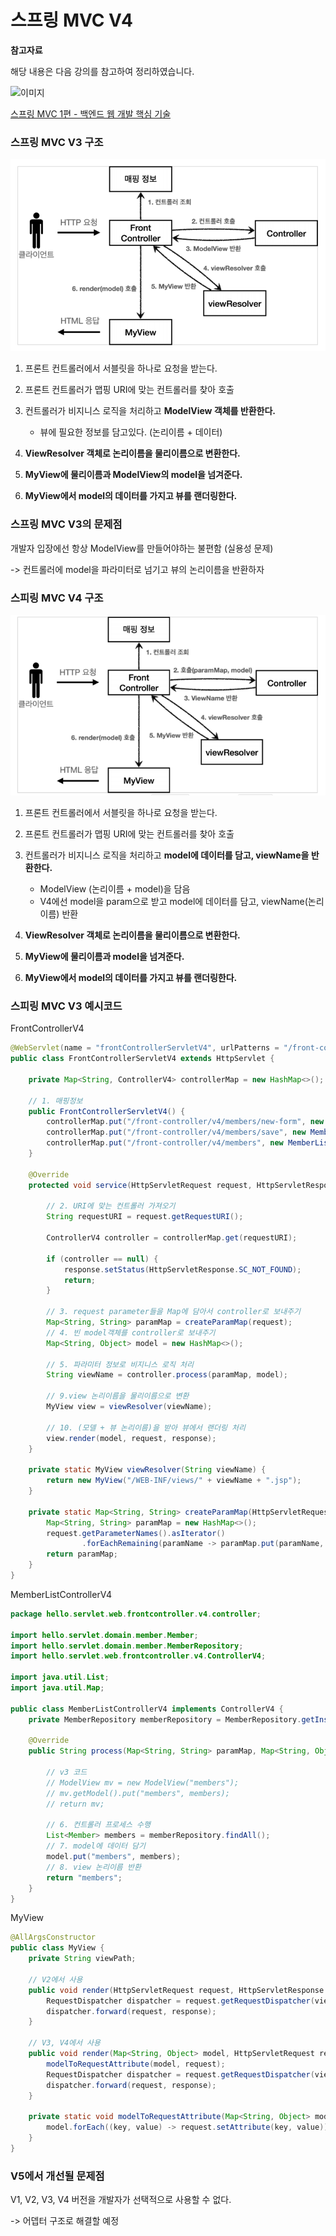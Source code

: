 # 스프링 MVC V4

**참고자료**

해당 내용은 다음 강의를 참고하여 정리하였습니다.

![이미지](https://cdn.inflearn.com/public/courses/326674/cover/4657d793-56a4-42f3-9d44-dc88d125a49e)

[스프링 MVC 1편 - 백엔드 웹 개발 핵심 기술](https://www.inflearn.com/course/%EC%8A%A4%ED%94%84%EB%A7%81-mvc-1/dashboard)





### 스프링 MVC V3 구조

![image-20230828003218507](img/image-20230828003218507.png)

1. 프론트 컨트롤러에서 서블릿을 하나로 요청을 받는다.
2. 프론트 컨트롤러가 맵핑 URI에 맞는 컨트롤러를 찾아 호출
3. 컨트롤러가 비지니스 로직을 처리하고 **ModelView 객체를 반환한다.**
   - 뷰에 필요한 정보를 담고있다. (논리이름 + 데이터)

4. **ViewResolver 객체로 논리이름을 물리이름으로 변환한다.**

5. **MyView에 물리이름과 ModelView의 model을 넘겨준다.**
6. **MyView에서 model의 데이터를 가지고 뷰를 랜더링한다.**



### 스프링 MVC V3의 문제점

개발자 입장에선 항상 ModelView를 만들어야하는 불편함 (실용성 문제)

-> 컨트롤러에 model을 파라미터로 넘기고 뷰의 논리이름을 반환하자



### 스피링 MVC V4 구조

![image-20230828151444130](img/image-20230828151444130.png)

1. 프론트 컨트롤러에서 서블릿을 하나로 요청을 받는다.
2. 프론트 컨트롤러가 맵핑 URI에 맞는 컨트롤러를 찾아 호출
3. 컨트롤러가 비지니스 로직을 처리하고 **model에 데이터를 담고, viewName을 반환한다.**
   - ModelView (논리이름 + model)을 담음
   - V4에선 model을 param으로 받고 model에 데이터를 담고, viewName(논리이름) 반환

4. **ViewResolver 객체로 논리이름을 물리이름으로 변환한다.**

5. **MyView에 물리이름과 model을 넘겨준다.**
6. **MyView에서 model의 데이터를 가지고 뷰를 랜더링한다.**





### 스피링 MVC V3 예시코드

FrontControllerV4

```java
@WebServlet(name = "frontControllerServletV4", urlPatterns = "/front-controller/v4/*")
public class FrontControllerServletV4 extends HttpServlet {

    private Map<String, ControllerV4> controllerMap = new HashMap<>();
	
    // 1. 매핑정보
    public FrontControllerServletV4() {
        controllerMap.put("/front-controller/v4/members/new-form", new MemberFormControllerV4());
        controllerMap.put("/front-controller/v4/members/save", new MemberSaveControllerV4());
        controllerMap.put("/front-controller/v4/members", new MemberListControllerV4());
    }

    @Override
    protected void service(HttpServletRequest request, HttpServletResponse response) throws ServletException, IOException {
		
        // 2. URI에 맞는 컨트롤러 가져오기
        String requestURI = request.getRequestURI();

        ControllerV4 controller = controllerMap.get(requestURI);

        if (controller == null) {
            response.setStatus(HttpServletResponse.SC_NOT_FOUND);
            return;
        }
		
        // 3. request parameter들을 Map에 담아서 controller로 보내주기
        Map<String, String> paramMap = createParamMap(request);
        // 4. 빈 model객체를 controller로 보내주기
        Map<String, Object> model = new HashMap<>();
		
        // 5. 파라미터 정보로 비지니스 로직 처리
        String viewName = controller.process(paramMap, model);
		
        // 9.view 논리이름을 물리이름으로 변환
        MyView view = viewResolver(viewName);
        
        // 10. (모델 + 뷰 논리이름)을 받아 뷰에서 랜더링 처리
        view.render(model, request, response);
    }

    private static MyView viewResolver(String viewName) {
        return new MyView("/WEB-INF/views/" + viewName + ".jsp");
    }

    private static Map<String, String> createParamMap(HttpServletRequest request) {
        Map<String, String> paramMap = new HashMap<>();
        request.getParameterNames().asIterator()
                .forEachRemaining(paramName -> paramMap.put(paramName, request.getParameter(paramName)));
        return paramMap;
    }
}
```



MemberListControllerV4

```java
package hello.servlet.web.frontcontroller.v4.controller;

import hello.servlet.domain.member.Member;
import hello.servlet.domain.member.MemberRepository;
import hello.servlet.web.frontcontroller.v4.ControllerV4;

import java.util.List;
import java.util.Map;

public class MemberListControllerV4 implements ControllerV4 {
    private MemberRepository memberRepository = MemberRepository.getInstance();

    @Override
    public String process(Map<String, String> paramMap, Map<String, Object> model) {
        
        // v3 코드
        // ModelView mv = new ModelView("members");
        // mv.getModel().put("members", members);
        // return mv;
        
        // 6. 컨트롤러 프로세스 수행
        List<Member> members = memberRepository.findAll();
        // 7. model에 데이터 담기
        model.put("members", members);
        // 8. view 논리이름 반환
        return "members";
    }
}

```





MyView

```java
@AllArgsConstructor
public class MyView {
    private String viewPath;
    
    // V2에서 사용
    public void render(HttpServletRequest request, HttpServletResponse response) throws ServletException, IOException {
        RequestDispatcher dispatcher = request.getRequestDispatcher(viewPath);
        dispatcher.forward(request, response);
    }
    
    // V3, V4에서 사용
    public void render(Map<String, Object> model, HttpServletRequest request, HttpServletResponse response) throws ServletException, IOException{
        modelToRequestAttribute(model, request);
        RequestDispatcher dispatcher = request.getRequestDispatcher(viewPath);
        dispatcher.forward(request, response);
    }

    private static void modelToRequestAttribute(Map<String, Object> model, HttpServletRequest request) {
        model.forEach((key, value) -> request.setAttribute(key, value));
    }
}
```



### V5에서 개선될 문제점

V1, V2, V3, V4 버전을 개발자가 선택적으로 사용할 수 없다.

-> 어뎁터 구조로 해결할 예정



